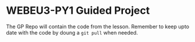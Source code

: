 # WEBEU3-PY1 Guided Project

The GP Repo will contain the code from the lesson. Remember to keep upto date with the code by doung a `git pull` when needed.

